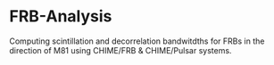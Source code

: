 # FRB-Analysis
Computing scintillation and decorrelation bandwitdths for FRBs in the direction of M81 using CHIME/FRB &amp; CHIME/Pulsar systems.
